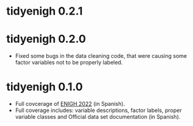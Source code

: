 # tidyenigh 0.2.1

# tidyenigh 0.2.0

* Fixed some bugs in the data cleaning code, that were causing some factor variables not to be properly labeled.

# tidyenigh 0.1.0

* Full covcerage of [ENIGH 2022](https://www.inegi.org.mx/programas/enigh/nc/2022/) (in Spanish).
* Full coverage includes: variable descriptions, factor labels, proper 
  variable classes and Official data set documentation (in Spanish).
